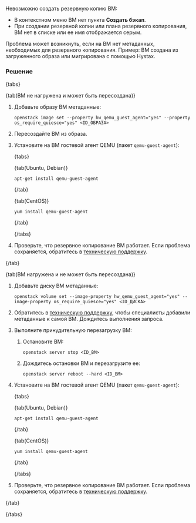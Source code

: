 
Невозможно создать резервную копию ВМ:

* В контекстном меню ВМ нет пункта **Создать бэкап**.
* При создании резервной копии или плана резервного копирования, ВМ нет в списке или ее имя отображается серым. 

Проблема может возникнуть, если на ВМ нет метаданных, необходимых для резервного копирования. Пример: ВМ создана из загруженного образа или мигрирована с помощью Hystax.

### Решение

{tabs}

{tab(ВМ не нагружена и может быть пересоздана)}

1. Добавьте образу ВМ метаданные:

   ```console
   openstack image set --property hw_qemu_guest_agent="yes" --property os_require_quiesce="yes" <ID_ОБРАЗА>
   ```

1. Пересоздайте ВМ из образа.
1. Установите на ВМ гостевой агент QEMU (пакет `qemu-guest-agent`):

   {tabs}
   
   {tab(Ubuntu, Debian)}
         
   ```console
   apt-get install qemu-guest-agent
   ```
   
   {/tab}
   
   {tab(CentOS)}
      
   ```console
   yum install qemu-guest-agent
   ```
   
   {/tab}
   
   {/tabs}

1. Проверьте, что резервное копирование ВМ работает. Если проблема сохраняется, обратитесь в [техническую поддержку](/ru/contacts).

{/tab}

{tab(ВМ нагружена и не может быть пересоздана)}

1. Добавьте диску ВМ метаданные:

   ```console
   openstack volume set --image-property hw_qemu_guest_agent="yes" --image-property os_require_quiesce="yes" <ID_ДИСКА>
   ```

1. Обратитесь в [техническую поддержку](/ru/contacts), чтобы специалисты добавили метаданные к самой ВМ. Дождитесь выполнения запроса.
1. Выполните принудительную перезагрузку ВМ:

   1. Остановите ВМ:

      ```console
      openstack server stop <ID_ВМ>
      ```

   1. Дождитесь остановки ВМ и перезагрузите ее:

      ```console
      openstack server reboot --hard <ID_ВМ>
      ```

1. Установите на ВМ гостевой агент QEMU (пакет `qemu-guest-agent`):

   {tabs}
   
   {tab(Ubuntu, Debian)}
         
   ```console
   apt-get install qemu-guest-agent
   ```
   {/tab}
   
   {tab(CentOS)}
      
   ```console
   yum install qemu-guest-agent
   ```
   {/tab}
   
   {/tabs}

1. Проверьте, что резервное копирование ВМ работает. Если проблема сохраняется, обратитесь в [техническую поддержку](/ru/contacts).

{/tab}

{/tabs}